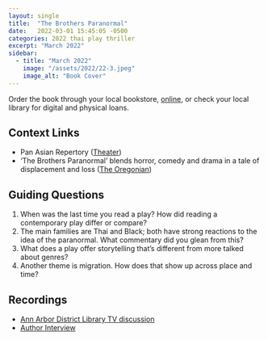 ```yaml
---
layout: single
title:  "The Brothers Paranormal"
date:   2022-03-01 15:45:05 -0500
categories: 2022 thai play thriller
excerpt: "March 2022"
sidebar:
  - title: "March 2022"
    image: "/assets/2022/22-3.jpeg"
    image_alt: "Book Cover"
---
```


Order the book through your local bookstore, [online][buy], or check your local library for digital and physical loans. 

## Context Links
- Pan Asian Repertory ([Theater][theater])
- ‘The Brothers Paranormal’ blends horror, comedy and drama in a tale of displacement and loss ([The Oregonian][or])

## Guiding Questions 
1. When was the last time you read a play? How did reading a contemporary play differ or compare?
2. The main families are Thai and Black; both have strong reactions to the idea of the paranormal. What commentary did you glean from this?
3. What does a play offer storytelling that’s different from more talked about genres?
4. Another theme is migration. How does that show up across place and time?

## Recordings
- [Ann Arbor District Library TV discussion][aadl]
- [Author Interview][author-interview]

[buy]: https://bookshop.org/lists/2022-picks
[theater]: https://www.panasianrep.org/brothersparanormal
[or]: https://www.oregonlive.com/life-and-culture/g66l-2019/10/18d4f130ad9097/the-brothers-paranormal-blends-horror-comedy-and-drama-in-a-tale-of-displacement-and-loss-.html
[aadl]: https://youtu.be/caxBmp66r-s
[author-interview]: instagram.com/unerasedbc